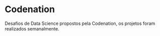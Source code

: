 # Codenation
Desafios de Data Science propostos pela Codenation, os projetos foram realizados semanalmente.
